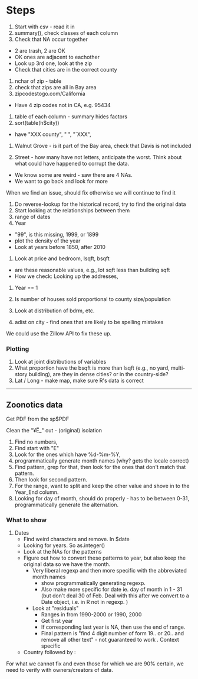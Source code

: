 # Steps

1. Start with csv - read it in
1. summary(), check classes of each column
1. Check that NA occur together
  - 2 are trash, 2 are OK
  - OK ones are adjacent to eachother
  - Look up 3rd one, look at the zip
  - Check that cities are in the correct county
1. nchar of zip - table
1. check that zips are all in Bay area
1. zipcodestogo.com/California
  - Have 4 zip codes not in CA, e.g. 95434
  
1. table of each column - summary hides factors
1. sort(table(h$city)) 
  - have "XXX county", " ", "`XXX", 

1. Walnut Grove - is it part of the Bay area, check that Davis is not
   included

1. Street - how many have not letters, anticipate the worst. Think
   about what could have happened to corrupt the data. 
  - We know some are weird - saw there are 4 NAs. 
  - We want to go back and look for more


When we find an issue, should fix otherwise we will continue to find
it

1. Do reverse-lookup for the historical record, try to find the
   original data
1. Start looking at the relationships between them
1. range of dates
1. Year 
  - "99", is this missing, 1999, or 1899
  - plot the density of the year
  - Look at years before 1850, after 2010
1. Look at price and bedroom, lsqft, bsqft
  - are these reasonable values, e.g., lot sqft less than building
    sqft
  - How we check: Looking up the addresses, 
1. Year == 1
   
1. Is number of houses sold proportional to county size/population
1. Look at distribution of bdrm, etc.
1. adist on city - find ones that are likely to be spelling mistakes


We could use the Zillow API to fix these up. 
  
### Plotting

1. Look at joint distributions of variables
1. What proportion have the bsqft is more than lsqft (e.g., no yard,
   multi-story building), are they in dense cities? or in the
   country-side? 
1. Lat / Long - make map, make sure R's data is correct



--------------------------------------------

## Zoonotics data

Get PDF from the sp$PDF 

Clean the "¥Ë_" out - 
(original) isolation

1. Find no numbers,
1. Find start with "E"
1. Look for the ones which have %d-%m-%Y,
1. programmatically generate month names (why? gets the locale correct)
1. Find pattern, grep for that, then look for the ones that don't match that pattern.
1. Then look for second pattern. 
1. For the range, want to split and keep the other value and shove in to
    the Year_End column.
1. Looking for day of month, should do properly - has to be between
   0-31, programmatically generate the alternation. 




### What to show
1. Dates
   + Find weird characters and remove.  In $date
   + Looking for years. So as.integer()
   + Look at the NAs for the patterns
   + Figure out how to convert these patterns to year,  but also keep the original data  so we have
     the month.
      +  Very liberal regexp and then more specific with the abbreviated month names
    	  + show programmatically generating regexp.
	      + Also make more specific for date ie. day of month in 1 - 31 (but don't deal 30 of Feb.
             Deal with this after we convert to a Date object, i.e. in R not in regexp. )
	  + Look at "residuals"	
	      + Ranges in from 1990-2000  or 1990, 2000
		  + Get first year
		  + If corresponding last year is NA, then use the end of range.
		  + Final pattern is "find 4 digit number of form 19.. or 20.. and remove all other text" -
            not guaranteed to work . Context specific
   + Country followed by :			
			
 For what we cannot fix and even those for which we are 90% certain, we need to verify with
 owners/creators of data.
	  
